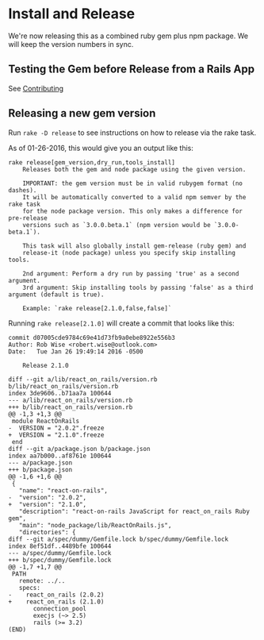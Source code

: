 # Install and Release

We're now releasing this as a combined ruby gem plus npm package. We will keep the version numbers in sync.

## Testing the Gem before Release from a Rails App

See [Contributing](https://github.com/shakacode/react_on_rails/tree/master/CONTRIBUTING.md)

## Releasing a new gem version

Run `rake -D release` to see instructions on how to release via the rake task.

As of 01-26-2016, this would give you an output like this:

```
rake release[gem_version,dry_run,tools_install]
    Releases both the gem and node package using the given version.

    IMPORTANT: the gem version must be in valid rubygem format (no dashes).
    It will be automatically converted to a valid npm semver by the rake task
    for the node package version. This only makes a difference for pre-release
    versions such as `3.0.0.beta.1` (npm version would be `3.0.0-beta.1`).

    This task will also globally install gem-release (ruby gem) and
    release-it (node package) unless you specify skip installing tools.

    2nd argument: Perform a dry run by passing 'true' as a second argument.
    3rd argument: Skip installing tools by passing 'false' as a third argument (default is true).

    Example: `rake release[2.1.0,false,false]`
```

Running `rake release[2.1.0]` will create a commit that looks like this:

```
commit d07005cde9784c69e41d73fb9a0ebe8922e556b3
Author: Rob Wise <robert.wise@outlook.com>
Date:   Tue Jan 26 19:49:14 2016 -0500

    Release 2.1.0

diff --git a/lib/react_on_rails/version.rb b/lib/react_on_rails/version.rb
index 3de9606..b71aa7a 100644
--- a/lib/react_on_rails/version.rb
+++ b/lib/react_on_rails/version.rb
@@ -1,3 +1,3 @@
 module ReactOnRails
-  VERSION = "2.0.2".freeze
+  VERSION = "2.1.0".freeze
 end
diff --git a/package.json b/package.json
index aa7b000..af8761e 100644
--- a/package.json
+++ b/package.json
@@ -1,6 +1,6 @@
 {
   "name": "react-on-rails",
-  "version": "2.0.2",
+  "version": "2.1.0",
   "description": "react-on-rails JavaScript for react_on_rails Ruby gem",
   "main": "node_package/lib/ReactOnRails.js",
   "directories": {
diff --git a/spec/dummy/Gemfile.lock b/spec/dummy/Gemfile.lock
index 8ef51df..4489bfe 100644
--- a/spec/dummy/Gemfile.lock
+++ b/spec/dummy/Gemfile.lock
@@ -1,7 +1,7 @@
 PATH
   remote: ../..
   specs:
-    react_on_rails (2.0.2)
+    react_on_rails (2.1.0)
       connection_pool
       execjs (~> 2.5)
       rails (>= 3.2)
(END)
```
